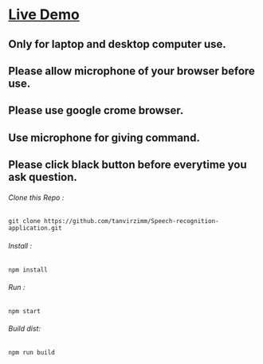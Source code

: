 # [Live Demo](https://wizardly-edison-505424.netlify.com)

## Only for laptop and desktop computer use.
## Please allow microphone of your browser before use.
## Please use google crome browser.
## Use microphone for giving command.
## Please click black button before everytime you ask question.

###### Clone this Repo :
```shell
git clone https://github.com/tanvirzimm/Speech-recognition-application.git
```
###### Install :
```shell
npm install
```

###### Run :
```shell
npm start
```
###### Build dist:
```shell
npm run build
```

